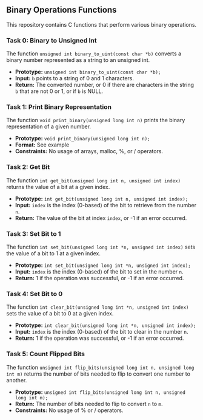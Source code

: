 ## Binary Operations Functions

This repository contains C functions that perform various binary operations.

### Task 0: Binary to Unsigned Int

The function `unsigned int binary_to_uint(const char *b)` converts a binary number represented as a string to an unsigned int.

- **Prototype:** `unsigned int binary_to_uint(const char *b);`
- **Input:** `b` points to a string of 0 and 1 characters.
- **Return:** The converted number, or 0 if there are characters in the string `b` that are not 0 or 1, or if `b` is NULL.

### Task 1: Print Binary Representation

The function `void print_binary(unsigned long int n)` prints the binary representation of a given number.

- **Prototype:** `void print_binary(unsigned long int n);`
- **Format:** See example
- **Constraints:** No usage of arrays, malloc, %, or / operators.

### Task 2: Get Bit

The function `int get_bit(unsigned long int n, unsigned int index)` returns the value of a bit at a given index.

- **Prototype:** `int get_bit(unsigned long int n, unsigned int index);`
- **Input:** `index` is the index (0-based) of the bit to retrieve from the number `n`.
- **Return:** The value of the bit at index `index`, or -1 if an error occurred.

### Task 3: Set Bit to 1

The function `int set_bit(unsigned long int *n, unsigned int index)` sets the value of a bit to 1 at a given index.

- **Prototype:** `int set_bit(unsigned long int *n, unsigned int index);`
- **Input:** `index` is the index (0-based) of the bit to set in the number `n`.
- **Return:** 1 if the operation was successful, or -1 if an error occurred.

### Task 4: Set Bit to 0

The function `int clear_bit(unsigned long int *n, unsigned int index)` sets the value of a bit to 0 at a given index.

- **Prototype:** `int clear_bit(unsigned long int *n, unsigned int index);`
- **Input:** `index` is the index (0-based) of the bit to clear in the number `n`.
- **Return:** 1 if the operation was successful, or -1 if an error occurred.

### Task 5: Count Flipped Bits

The function `unsigned int flip_bits(unsigned long int n, unsigned long int m)` returns the number of bits needed to flip to convert one number to another.

- **Prototype:** `unsigned int flip_bits(unsigned long int n, unsigned long int m);`
- **Return:** The number of bits needed to flip to convert `n` to `m`.
- **Constraints:** No usage of % or / operators.


